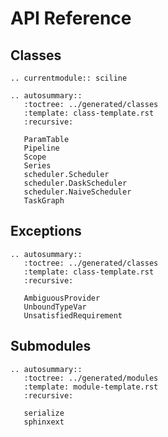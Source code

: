 # API Reference

## Classes

```{eval-rst}
.. currentmodule:: sciline

.. autosummary::
   :toctree: ../generated/classes
   :template: class-template.rst
   :recursive:

   ParamTable
   Pipeline
   Scope
   Series
   scheduler.Scheduler
   scheduler.DaskScheduler
   scheduler.NaiveScheduler
   TaskGraph
```

## Exceptions

```{eval-rst}
.. autosummary::
   :toctree: ../generated/classes
   :template: class-template.rst
   :recursive:

   AmbiguousProvider
   UnboundTypeVar
   UnsatisfiedRequirement
```

## Submodules

```{eval-rst}
.. autosummary::
   :toctree: ../generated/modules
   :template: module-template.rst
   :recursive:

   serialize
   sphinxext
```